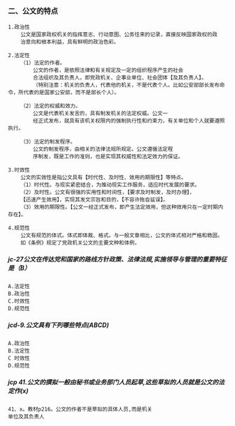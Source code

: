 ### 二、公文的特点
    1.政治性
        公文是国家政权机关的指挥意志、行动意图、公务往来的记录，直接反映国家政权的政
        治意向和根本利益，具有鲜明的政治色彩。
        
    2.法定性
        （1）法定的作者。
            公文的作者，是依照法律和有关规定及一定的组织程序产生的社会
            合法组织及其负责人，即党政机关、企事业单位、社会团体【及其负责人】。
            （特别注意：机关的负责人，代表他的机关，不是代表个人。比如公安部部长发布命令，所代表的是国家公安部，而不是部长个人）。
            
        （2）法定的权威和效力。
            公文是代表机关发言的，具有制发机关的法定权威。公文一
            经正式发布，就具有该机关权限内的强制执行性和约束力，有关单位和个人就要遵照执行。
            
        （3）法定的制发程序。
            公文的制发程序，由相关的法律法规所规定。公文遵循法定程
            序制发，既是工作的准则，也是实现其权威性和法定效力的保证。
            
    3.时效性
        公文的实效性是指公文具有【时代性、及时性、效用的期限性】等特点。
        （1）时代性。与现实紧密结合，为推动现实工作服务，适应时代发展的要求。
        （2）及时性。公文有很强的实用性和时间性，【要求及时制发，及时办理】，
        【迅速产生效用】，实现其发文宗旨和目的，【不容许拖沓延误】。
        （3）效用的期限性。【公文一经正式发布，即产生法定效用，但这种效用只在一定时期内存在】。
        
    4.规范性
        公文有规范的体式。体式即体裁、格式。与一般文章相比，公文的体式相对严格和稳固。
        如《条例》规定了党政机关公文的主要文种和体例，

##### jc-27公文在传达党和国家的路线方针政策、法律法规,实施领导与管理的重要特征是（B）
    A.法定性
    B.政治性
    C.时效性
    D.规范性        

##### jcd-9.公文具有下列哪些特点(ABCD)
    A.政治性
    B.法定性
    C 时效性
    D.规范性    

##### jcp 41.公文的撰拟一般由秘书或业务部门人员起草,这些草拟的人员就是公文的法定作(x)
    41、x。教材p216。公文的作者不是草拟的具体人员,而是机关
    单位及其负责人    